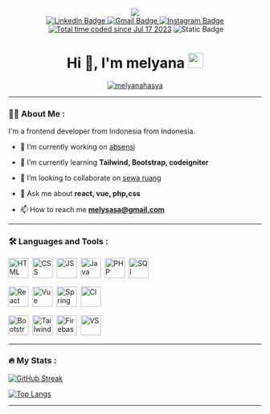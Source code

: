 <div id="header" align="center">
  <img src="https://raw.githubusercontent.com/TheDudeThatCode/TheDudeThatCode/master/Assets/Developer.gif"/>
     <div id="badges">
  <a href="https://www.linkedin.com/in/mely-sasa-97b281295/">
    <img src="https://img.shields.io/badge/LinkedIn-blue?style=for-the-badge&logo=linkedin&logoColor=white" alt="LinkedIn Badge"/>
  </a>
  <a href="mailto:melysasa@gmail.com">
    <img src="https://img.shields.io/badge/Gmail-red?style=for-the-badge&logo=gmail&logoColor=white" alt="Gmail Badge"/>
  </a>
  <a href="https://www.instagram.com/asyamdrp/"> 
    <img src="https://img.shields.io/badge/Instagram-white?style=for-the-badge&logo=instagram" alt="Instagram Badge"/>
  </a>
</div>
     <img src="https://komarev.com/ghpvc/?username=melyanahasya&style=flat-square&color=blue" alt=""/>
  <a href="https://wakatime.com/@3e92424a-54fc-4d9c-899c-3e7c3e0c046a"><img src="https://wakatime.com/badge/user/3e92424a-54fc-4d9c-899c-3e7c3e0c046a.svg" alt="Total time coded since Jul 17 2023" /></a>
  <img alt="Static Badge" src="https://img.shields.io/badge/status-chillin-gray?labelColor=red">
     <h1>
Hi 👋, I'm melyana
  <img src="https://media.giphy.com/media/hvRJCLFzcasrR4ia7z/giphy.gif" width="30px"/>
</h1>
  <p align="center"><a href="https://github.com/ryo-ma/github-profile-trophy"><img src="https://github-profile-trophy.vercel.app/?username=melyanahasya&row=1&no-frame=true&margin-w=15&theme=discord" alt="melyanahasya" /></a></p>
</div>

---

### :man_technologist: About Me :

I'm a frontend developer from Indonesia from Indonesia.

- 🔭 I’m currently working on [absensi](https://github.com/melyanahasya/absensi_php.git)

- 🌱 I’m currently learning **Tailwind, Bootstrap, codeigniter**

- 👯 I’m looking to collaborate on [sewa ruang](https://github.com/melyanahasya/absensi_php.git)

- 💬 Ask me about **react, vue, php,css**

- 📫 How to reach me **melysasa@gmail.com**

---

### :hammer_and_wrench: Languages and Tools :

<div>
  <img src="https://cdn.jsdelivr.net/gh/devicons/devicon/icons/html5/html5-original.svg" title="HTML" alt="HTML" width="40" height="40"/>&nbsp;
  <img src="https://cdn.jsdelivr.net/gh/devicons/devicon/icons/css3/css3-original.svg" title="CSS" alt="CSS" width="40" height="40"/>&nbsp;
  <img src="https://cdn.jsdelivr.net/gh/devicons/devicon/icons/javascript/javascript-original.svg" title="JS" alt="JS" width="40" height="40"/>&nbsp;
  <img src="https://cdn.jsdelivr.net/gh/devicons/devicon/icons/java/java-original.svg" title="Java" alt="Java" width="40" height="40"/>&nbsp;
  <img src="https://cdn.jsdelivr.net/gh/devicons/devicon/icons/php/php-original.svg" title="PHP" alt="PHP" width="40" height="40"/>&nbsp;
  <img src="https://cdn.jsdelivr.net/gh/devicons/devicon/icons/mysql/mysql-original.svg" title="SQL" alt="SQl" width="40" height="40"/>&nbsp;

<img src="https://cdn.jsdelivr.net/gh/devicons/devicon/icons/react/react-original.svg" title="React" alt="React" width="40" height="40"/>&nbsp;
<img src="https://cdn.jsdelivr.net/gh/devicons/devicon/icons/vuejs/vuejs-original.svg" title="Vue" alt="Vue" width="40" height="40"/>&nbsp;
<img src="https://cdn.jsdelivr.net/gh/devicons/devicon/icons/spring/spring-original.svg" title="Spring" alt="Spring" width="40" height="40"/>&nbsp;
<img src="https://cdn.jsdelivr.net/gh/devicons/devicon/icons/codeigniter/codeigniter-plain.svg" title="CI" alt="CI" width="40" height="40"/>&nbsp;

<img src="https://cdn.jsdelivr.net/gh/devicons/devicon/icons/bootstrap/bootstrap-original.svg" title="Bootstrap" alt="Bootstrap" width="40" height="40"/>&nbsp;
<img src="https://cdn.jsdelivr.net/gh/devicons/devicon@latest/icons/tailwindcss/tailwindcss-original.svg" title="Tailwind" alt="Tailwind" width="40" height="40"/>&nbsp;
<img src="https://cdn.jsdelivr.net/gh/devicons/devicon/icons/firebase/firebase-plain.svg" title="Firebase" alt="Firebase" width="40" height="40"/>&nbsp;
<img src="https://cdn.jsdelivr.net/gh/devicons/devicon/icons/vscode/vscode-original.svg" title="VS" alt="VS" width="40" height="40"/>&nbsp;


</div>

---

### :fire: My Stats :

[![GitHub Streak](http://github-readme-streak-stats.herokuapp.com?user=melyanahasya&theme=dark&background=000000)](https://git.io/streak-stats)

[![Top Langs](https://github-readme-stats.vercel.app/api/top-langs/?username=melyanahasya&layout=compact&theme=vision-friendly-dark)](https://github.com/anuraghazra/github-readme-stats)

---

